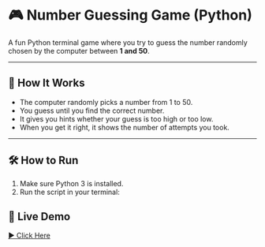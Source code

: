 # 🎮 Number Guessing Game (Python)

A fun Python terminal game where you try to guess the number randomly chosen by the computer between **1 and 50**.

---

## 🧠 How It Works

- The computer randomly picks a number from 1 to 50.
- You guess until you find the correct number.
- It gives you hints whether your guess is too high or too low.
- When you get it right, it shows the number of attempts you took.

---

## 🛠️ How to Run

1. Make sure Python 3 is installed.
2. Run the script in your terminal:

## 🔗 Live Demo

[▶️ Click Here](https://replit.com/@kritika052003/SmallFamousDrivers?v=1)

